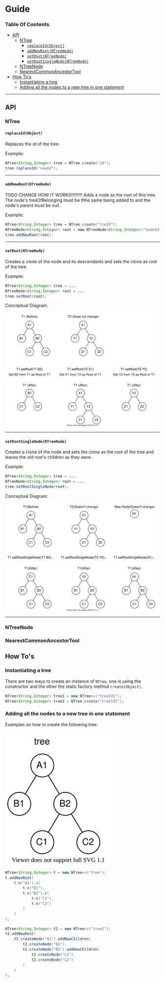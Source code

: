<!-- omit in toc -->
# Guide

<!-- omit in toc -->
### Table Of Contents

- [API](#api)
  - [NTree](#ntree)
    - [`replaceId(Object)`](#replaceidobject)
    - [`addNewRoot(NTreeNode)`](#addnewrootntreenode)
    - [`setRoot(NTreeNode)`](#setrootntreenode)
    - [`setRootSingleNode(NTreeNode)`](#setrootsinglenodentreenode)
  - [NTreeNode](#ntreenode)
  - [NearestCommonAncestorTool](#nearestcommonancestortool)
- [How To's](#how-tos)
  - [Instantiating a tree](#instantiating-a-tree)
  - [Adding all the nodes to a new tree in one statement](#adding-all-the-nodes-to-a-new-tree-in-one-statement)

---

## API

### NTree

#### `replaceId(Object)`

Replaces the id of the tree.

Example:

```java
NTree<String,Integer> tree = NTree.create("id");
tree.replaceId("newId");
```

---

#### `addNewRoot(NTreeNode)`
TODO CHANGE HOW IT WORKS!!!!!!!!!
Adds a node as the root of this tree. The node's treeOfBelonging
must be thhe same being added to and the node's parent must be null.

Example:

```java
NTree<String,Integer> tree = NTree.create("treId");
NTreeNode<String,Integer> root = new NTreeNode<String,Integer>("nodeId");
tree.addNewRoot(root);
```

---

#### `setRoot(NTreeNode)`

Creates a clone of the node and its descendants and sets the clone as root of
the tree.

Example:

```java
NTree<String,Integer> tree = ...
NTreeNode<String,Integer> root = ...
tree.setRoot(root);
```

Conceptual Diagram:

![NTree setRoot](images/NTree/setRoot.svg)

---

#### `setRootSingleNode(NTreeNode)`

Creates a clone of the node and sets the clone as the root of the tree and leaves
the old root's children as they were.

Example:

```java
NTree<String,Integer> tree = ...
NTreeNode<String,Integer> root = ...
tree.setRootSingleNode(root);
```

Conceptual Diagram:

![NTree setRootSingleNode](images/NTree/setRootSingleNode.svg)

---

### NTreeNode

### NearestCommonAncestorTool

## How To's

### Instantiating a tree

There are two ways to create an instance of `NTree`, one is using the
constructor and the other the static factory method `create(Object)`.

```java
NTree<String,Integer> tree1 = new NTree<>("treeId1");
NTree<String,Integer> tree2 = NTree.create("treeId2");
```

### Adding all the nodes to a new tree in one statement

Examples on how to create the following tree:

![desired tree](images/HowTo/createTreeInOneStatement.svg)

```java
NTree<String,Integer> t = new NTree<>("tree");
t.addNewRoot(
    t.n("A1").c(
        t.n("B1"),
        t.n("B2").c(
            t.n("C1"),
            t.n("C2")
        )
    )
);
```

```java
NTree<String,Integer> t2 = new NTree<>("tree2");
t2.addNewRoot(
    t2.createNode("A1").addNewChildren(
        t2.createNode("B1"),
        t2.createNode("B2").addNewChildren(
            t2.createNode("C1"),
            t2.createNode("C2")
        )
    )
);
```
